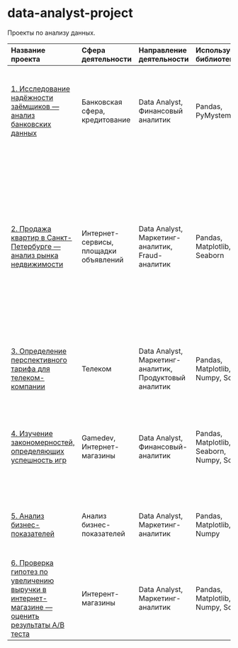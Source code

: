 # data-analyst-project
Проекты по анализу данных.

| Название проекта | Сфера деятельности | Направление деятельности | Используемые библиотеки | Описание | 
| :-------------------- | :-------------------- | :-------------------- | :-------------------- | :-------------------- |
|[1. Исследование надёжности заёмщиков — анализ банковских данных](credit_scoring/credit_scoring.ipynb)| Банковская сфера, кредитование | Data Analyst, Финансовый аналитик | Pandas, PyMystem3 | На основе статистики о платёжеспособности клиентов исследовать влияет ли семейное положение и количество детей клиента на факт возврата кредита в срок. |
|[2. Продажа квартир в Санкт-Петербурге — анализ рынка недвижимости](sale_of_apartments/sale_of_apartments.ipynb)| Интернет-сервисы, площадки объявлений | Data Analyst, Маркетинг-аналитик, Fraud-аналитик | Pandas, Matplotlib, Seaborn | На основе данных сервиса Яндекс.Недвижимость определена рыночная стоимость объектов недвижимости разного типа, типичные параметры квартир, в зависимости от удаленности от центра. Проведена предобработка данных. Добавлены новые данные. Построены гистограммы, боксплоты, диаграммы рассеивания. |
|[3. Определение перспективного тарифа для телеком-компании](telecom/telecom.ipynb)| Телеком | Data Analyst, Маркетинг-аналитик, Продуктовый аналитик | Pandas, Matplotlib, Numpy, Scipy | На основе данных клиентов оператора сотовой связи проанализировать поведение клиентов и поиск оптимального тарифа. |
|[4. Изучение закономерностей, определяющих успешность игр](games/games.ipynb)| Gamedev, Интернет-магазины | Data Analyst, Финансовый-аналитик | Pandas, Matplotlib, Seaborn, Numpy, Scipy | На основе статистики о платёжеспособности клиентов исследовать влияет ли семейное положение и количество детей клиента на факт возврата кредита в срок. |
|[5. Анализ бизнес-показателей](marketing_analyst/marketing_analyst.ipynb)| Анализ бизнес-показателей | Data Analyst, Маркетинг-аналитик | Pandas, Matplotlib, Numpy | Выяснение причины убыточности сервиса и формирование рекомендаций для увеличения прибыли, используя нужные бизнес-метрики. |
|[6. Проверка гипотез по увеличению выручки в интернет-магазине — оценить результаты A/B теста](ab_test/ab_test.ipynb)| Интерент-магазины | Data Analyst, Маркетинг-аналитик | Pandas, Matplotlib, Numpy, Scipy | Используя данные интернет-магазина приоритезировать гипотезы, произвести оценку результатов A/B-тестирования различными методами. |
